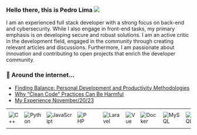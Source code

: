 
### Hello there, this is Pedro Lima <img src="https://media.giphy.com/media/hvRJCLFzcasrR4ia7z/giphy.gif" width="25px">
I am an experienced full stack developer with a strong focus on back-end and cybersecurity. While I also engage in front-end tasks, my primary emphasis is on developing secure and robust solutions. I am an active critic in the development field, engaged in the community through creating relevant articles and discussions. Furthermore, I am passionate about innovation and contributing to open projects that enrich the developer community.

### 🔎 Around the internet...
- [Finding Balance: Personal Development and Productivity Methodologies](https://www.linkedin.com/pulse/encontrando-o-equil%2525C3%2525ADbrio-metodologias-de-e-pessoal-pedro-lima-ruo6f/?trackingId=oSMrVCCnTF6PqGbKtHJ1iw%3D%3D)
- [Why “Clean Code” Practices Can Be Harmful](https://www.linkedin.com/pulse/por-que-pr%2525C3%2525A1ticas-de-c%2525C3%2525B3digo-limpo-podem-ser-pedro-lima-xtmaf/?trackingId=RZYOvg9tTlW6nbZHP0dX3Q%3D%3D)
- [My Experience November/20/23](https://boloto1979.github.io/post/my-experience1)
<table align="">
  <tr>
    <td><img src="https://techstack-generator.vercel.app/cpp-icon.svg" alt="C++" width="45" height="45" /></td>
    <td><img src="https://techstack-generator.vercel.app/python-icon.svg" alt="Python" width="45" height="45" /></td>
    <td><img src="https://techstack-generator.vercel.app/js-icon.svg" alt="JavaScript" width="45" height="45" /></td>
    <td><img src="https://skillicons.dev/icons?i=php" width="45" height="45" alt="PHP" /></td>
    <td><img src="https://raw.githubusercontent.com/tandpfun/skill-icons/59059d9d1a2c092696dc66e00931cc1181a4ce1f/icons/Bash-Dark.svg" alt="Bash" width="45" height="45" /></td>
    <td><img src="https://raw.githubusercontent.com/tandpfun/skill-icons/59059d9d1a2c092696dc66e00931cc1181a4ce1f/icons/Linux-Dark.svg" width="45" height="45" alt="Linux" /></td>
    <td><img src="https://skillicons.dev/icons?i=laravel" width="45" height="45" alt="Laravel" /></td>
    <td><img src="https://www.logigroup.com/images/modules/vue.gif" width="45" height="45" alt="Vue" /></td>
    <td><img src="https://techstack-generator.vercel.app/docker-icon.svg" alt="Docker" width="45" height="45" /></td>
    <td><img src="https://techstack-generator.vercel.app/mysql-icon.svg" alt="MySQL" width="45" height="45" /></td>
    <td><img src="https://skillicons.dev/icons?i=postgres" width="45" height="45" alt="PostgreSQL" /></td>
    <td><img src="https://raw.githubusercontent.com/tandpfun/skill-icons/59059d9d1a2c092696dc66e00931cc1181a4ce1f/icons/Git.svg" width="45" height="45" alt="Git" /></td>
  </tr>
</table>
<!--
[![Pedro Lima profile views](https://u8views.com/api/v1/github/profiles/34582475/views/day-week-month-total-count.svg)](https://u8views.com/github/boloto1979)</br></br>
<a href="https://tryhackme.com/p/pedro.lima1979">
  <img src="https://tryhackme-badges.s3.amazonaws.com/pedro.lima1979.png" alt="TryHackMe">
</a>-->
